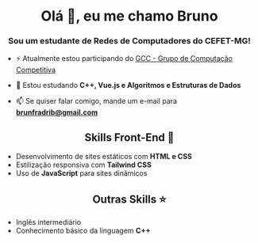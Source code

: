 <h1 align="center">Olá 👋, eu me chamo Bruno</h1>
<h3 align="center">Sou um estudante de Redes de Computadores do CEFET-MG!</h3>

- ⚡ Atualmente estou participando do [GCC - Grupo de Computação Competitiva](https://www.instagram.com/gcc.cefetmg/)

- 🌱 Estou estudando **C++, Vue.js e Algoritmos e Estruturas de Dados**

- 📫 Se quiser falar comigo, mande um e-mail para **brunfradrib@gmail.com**

<h2 align="center">Skills Front-End 🚀</h2>

- Desenvolvimento de sites estáticos com **HTML e CSS**  
- Estilização responsiva com **Tailwind CSS**  
- Uso de **JavaScript** para sites dinâmicos  

<h2 align="center">Outras Skills ⭐</h2>

- Inglês intermediário  
- Conhecimento básico da linguagem **C++**
<!--
**BrunoFrad/BrunoFrad** is a ✨ _special_ ✨ repository because its `README.md` (this file) appears on your GitHub profile.

